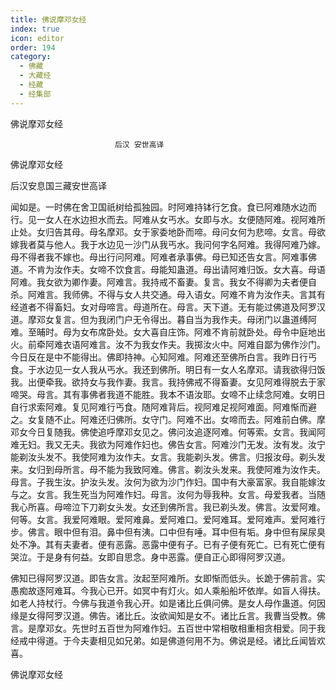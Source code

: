 ```yaml
---
title: 佛说摩邓女经
index: true
icon: editor
order: 194
category:
  - 佛藏
  - 大藏经
  - 经藏
  - 经集部
---
```


  佛说摩邓女经  

                        　　后汉 安世高译  

佛说摩邓女经  

后汉安息国三藏安世高译  

闻如是。一时佛在舍卫国祇树给孤独园。时阿难持钵行乞食。食已阿难随水边而行。见一女人在水边担水而去。阿难从女丐水。女即与水。女便随阿难。视阿难所止处。女归告其母。母名摩邓。女于家委地卧而啼。母问女何为悲啼。女言。母欲嫁我者莫与他人。我于水边见一沙门从我丐水。我问何字名阿难。我得阿难乃嫁。母不得者我不嫁也。母出行问阿难。阿难者承事佛。母已知还告女言。阿难事佛道。不肯为汝作夫。女啼不饮食言。母能知蛊道。母出请阿难归饭。女大喜。母语阿难。我女欲为卿作妻。阿难言。我持戒不畜妻。复言。我女不得卿为夫者便自杀。阿难言。我师佛。不得与女人共交通。母入语女。阿难不肯为汝作夫。言其有经道者不得畜妇。女对母啼言。母道所在。母言。天下道。无有能过佛道及阿罗汉道。摩邓女复言。但为我闭门户无令得出。暮自当为我作夫。母闭门以蛊道缚阿难。至晡时。母为女布席卧处。女大喜自庄饰。阿难不肯前就卧处。母令中庭地出火。前牵阿难衣语阿难言。汝不为我女作夫。我掷汝火中。阿难自鄙为佛作沙门。今日反在是中不能得出。佛即持神。心知阿难。阿难还至佛所白言。我昨日行丐食。于水边见一女人我从丐水。我还到佛所。明日有一女人名摩邓。请我欲得归饭我。出便牵我。欲持女与我作妻。我言。我持佛戒不得畜妻。女见阿难得脱去于家啼哭。母言。其有事佛者我道不能胜。我本不语汝耶。女啼不止续念阿难。女明日自行求索阿难。复见阿难行丐食。随阿难背后。视阿难足视阿难面。阿难惭而避之。女复随不止。阿难还归佛所。女守门。阿难不出。女啼而去。阿难前白佛。摩邓女今日复随我。佛使追呼摩邓女见之。佛问汝追逐阿难。何等索。女言。我闻阿难无妇。我又无夫。我欲为阿难作妇也。佛告女言。阿难沙门无发。汝有发。汝宁能剃汝头发不。我使阿难为汝作夫。女言。我能剃头发。佛言。归报汝母。剃头发来。女归到母所言。母不能为我致阿难。佛言。剃汝头发来。我使阿难为汝作夫。母言。子我生汝。护汝头发。汝何为欲为沙门作妇。国中有大豪富家。我自能嫁汝与之。女言。我生死当为阿难作妇。母言。汝何为辱我种。女言。母爱我者。当随我心所喜。母啼泣下刀剃女头发。女还到佛所言。我已剃头发。佛言。汝爱阿难。何等。女言。我爱阿难眼。爱阿难鼻。爱阿难口。爱阿难耳。爱阿难声。爱阿难行步。佛言。眼中但有泪。鼻中但有洟。口中但有唾。耳中但有垢。身中但有屎尿臭处不净。其有夫妻者。便有恶露。恶露中便有子。已有子便有死亡。已有死亡便有哭泣。于是身有何益。女即自思念。身中恶露。便自正心即得阿罗汉道。  

佛知已得阿罗汉道。即告女言。汝起至阿难所。女即惭而低头。长跪于佛前言。实愚痴故逐阿难耳。今我心已开。如冥中有灯火。如人乘船船坏依岸。如盲人得扶。如老人持杖行。今佛与我道令我心开。如是诸比丘俱问佛。是女人母作蛊道。何因缘是女得阿罗汉道。佛告。诸比丘。汝欲闻知是女不。诸比丘言。我曹当受教。佛言。是摩邓女。先世时五百世为阿难作妇。五百世中常相敬相重相贪相爱。同于我经戒中得道。于今夫妻相见如兄弟。如是佛道何用不为。佛说是经。诸比丘闻皆欢喜。  

佛说摩邓女经  
